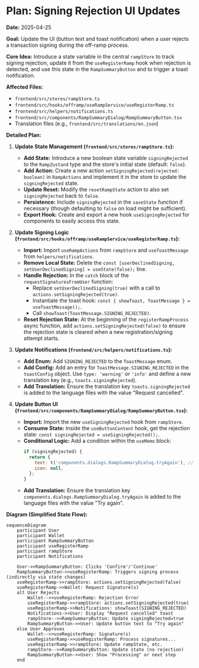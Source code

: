 # Plan: Signing Rejection UI Updates

**Date:** 2025-04-25

**Goal:** Update the UI (button text and toast notification) when a user rejects a transaction signing during the off-ramp process.

**Core Idea:** Introduce a state variable in the central `rampStore` to track signing rejection, update it from the `useRegisterRamp` hook when rejection is detected, and use this state in the `RampSummaryButton` and to trigger a toast notification.

**Affected Files:**

*   `frontend/src/stores/rampStore.ts`
*   `frontend/src/hooks/offramp/useRampService/useRegisterRamp.ts`
*   `frontend/src/helpers/notifications.ts`
*   `frontend/src/components/RampSummaryDialog/RampSummaryButton.tsx`
*   Translation files (e.g., `frontend/src/translations/en.json`)

**Detailed Plan:**

1.  **Update State Management (`frontend/src/stores/rampStore.ts`):**
    *   **Add State:** Introduce a new boolean state variable `signingRejected` to the `RampZustand` type and the store's initial state (default: `false`).
    *   **Add Action:** Create a new action `setSigningRejected(rejected: boolean)` in `RampActions` and implement it in the store to update the `signingRejected` state.
    *   **Update Reset:** Modify the `resetRampState` action to also set `signingRejected` back to `false`.
    *   **Persistence:** Include `signingRejected` in the `saveState` function if necessary (though defaulting to `false` on load might be sufficient).
    *   **Export Hook:** Create and export a new hook `useSigningRejected` for components to easily access this state.

2.  **Update Signing Logic (`frontend/src/hooks/offramp/useRampService/useRegisterRamp.ts`):**
    *   **Import:** Import `useRampActions` from `rampStore` and `useToastMessage` from `helpers/notifications`.
    *   **Remove Local State:** Delete the `const [userDeclinedSigning, setUserDeclinedSigning] = useState(false);` line.
    *   **Handle Rejection:** In the `catch` block of the `requestSignaturesFromUser` function:
        *   Replace `setUserDeclinedSigning(true)` with a call to `actions.setSigningRejected(true)`.
        *   Instantiate the toast hook: `const { showToast, ToastMessage } = useToastMessage();`.
        *   Call `showToast(ToastMessage.SIGNING_REJECTED)`.
    *   **Reset Rejection State:** At the beginning of the `registerRampProcess` async function, add `actions.setSigningRejected(false)` to ensure the rejection state is cleared when a new registration/signing attempt starts.

3.  **Update Notifications (`frontend/src/helpers/notifications.ts`):**
    *   **Add Enum:** Add `SIGNING_REJECTED` to the `ToastMessage` enum.
    *   **Add Config:** Add an entry for `ToastMessage.SIGNING_REJECTED` in the `toastConfig` object. Use `type: 'warning'` or `'info'` and define a new translation key (e.g., `toasts.signingRejected`).
    *   **Add Translation:** Ensure the translation key `toasts.signingRejected` is added to the language files with the value "Request cancelled".

4.  **Update Button UI (`frontend/src/components/RampSummaryDialog/RampSummaryButton.tsx`):**
    *   **Import:** Import the new `useSigningRejected` hook from `rampStore`.
    *   **Consume State:** Inside the `useButtonContent` hook, get the rejection state: `const signingRejected = useSigningRejected();`.
    *   **Conditional Logic:** Add a condition within the `useMemo` block:
        ```javascript
        if (signingRejected) {
          return {
            text: t('components.dialogs.RampSummaryDialog.tryAgain'), // New translation key
            icon: null,
          };
        }
        ```
    *   **Add Translation:** Ensure the translation key `components.dialogs.RampSummaryDialog.tryAgain` is added to the language files with the value "Try again".

**Diagram (Simplified State Flow):**

```mermaid
sequenceDiagram
    participant User
    participant Wallet
    participant RampSummaryButton
    participant useRegisterRamp
    participant rampStore
    participant Notifications

    User->>RampSummaryButton: Clicks 'Confirm'/'Continue'
    RampSummaryButton->>useRegisterRamp: Triggers signing process (indirectly via state changes)
    useRegisterRamp->>rampStore: actions.setSigningRejected(false)
    useRegisterRamp->>Wallet: Request Signature(s)
    alt User Rejects
        Wallet-->>useRegisterRamp: Rejection Error
        useRegisterRamp->>rampStore: actions.setSigningRejected(true)
        useRegisterRamp->>Notifications: showToast(SIGNING_REJECTED)
        Notifications->>User: Display "Request cancelled" toast
        rampStore-->>RampSummaryButton: Update signingRejected=true
        RampSummaryButton->>User: Update button text to "Try again"
    else User Approves
        Wallet-->>useRegisterRamp: Signature(s)
        useRegisterRamp->>useRegisterRamp: Process signatures...
        useRegisterRamp->>rampStore: Update rampState, etc.
        rampStore-->>RampSummaryButton: Update state (no rejection)
        RampSummaryButton->>User: Show "Processing" or next step
    end

